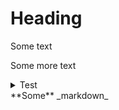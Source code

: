 # Heading

Some text

Some more text

<details>
<summary>Test
</summary>
Some details

`hello();`

__hello world__
</details>

<div>
**Some** _markdown_
</div>
